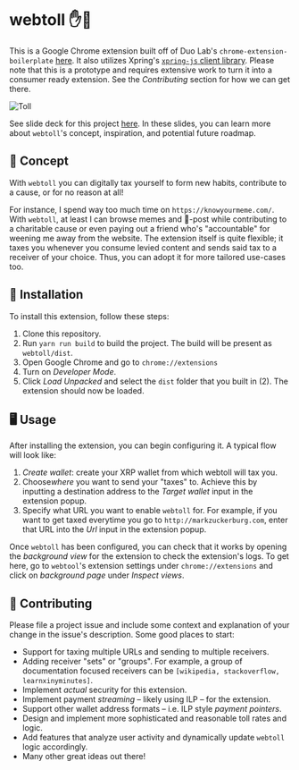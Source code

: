 # webtoll ✋💸

This is a Google Chrome extension built off of Duo Lab's `chrome-extension-boilerplate` [here](https://github.com/duo-labs/chrome-extension-boilerplate). It also utilizes Xpring's [`xpring-js` client library](https://github.com/xpring-eng/Xpring-JS/). Please note that this is a prototype and requires extensive work to turn it into a consumer ready extension. See the *Contributing* section for how we can get there.

![Toll](https://github.com/bevensteven/webtoll/dist/icons/toll-road.png)

See slide deck for this project [here](https://docs.google.com/presentation/d/1jYo8RV8hFho-oK-p2wL3qJ-ZDgc9yJj6VOyEisS5hEY/edit?usp=sharing). In these slides, you can learn more about `webtoll`'s concept, inspiration, and potential future roadmap.

## 📝 Concept

With `webtoll` you can digitally tax yourself to form new habits, contribute to a cause, or for no reason at all!

For instance, I spend way too much time on `https://knowyourmeme.com/`. With `webtoll`, at least I can browse memes and 💩-post while contributing to a charitable cause or even paying out a friend who's "accountable" for weening me away from the website. The extension itself is quite flexible; it taxes you whenever you consume levied content and sends said tax to a receiver of your choice. Thus, you can adopt it for more tailored use-cases too.

## 🧰 Installation

To install this extension, follow these steps:
1. Clone this repository.
2. Run `yarn run build` to build the project. The build will be present as `webtoll/dist`.
3. Open Google Chrome and go to `chrome://extensions`
4. Turn on *Developer Mode*.
5. Click *Load Unpacked* and select the `dist` folder that you built in (2). The extension should now be loaded.

## 🖥 Usage

After installing the extension, you can begin configuring it. A typical flow will look like:
1. *Create wallet*: create your XRP wallet from which webtoll will tax you.
2. Choose*where* you want to send your "taxes" to. Achieve this by inputting a destination address to the *Target wallet* input in the extension popup.
3. Specify what URL you want to enable `webtoll` for. For example, if you want to get taxed everytime you go to `http://markzuckerburg.com`, enter that URL into the *Url* input in the extension popup.

Once `webtoll` has been configured, you can check that it works by opening the *background view* for the extension to check the extension's logs. To get here, go to `webtool`'s extension settings under `chrome://extensions` and click on *background page* under *Inspect views*.

## 👋 Contributing

Please file a project issue and include some context and explanation of your change in the issue's description. Some good places to start:
* Support for taxing multiple URLs and sending to multiple receivers.
* Adding receiver "sets" or "groups". For example, a group of documentation focused receivers can be `[wikipedia, stackoverflow, learnxinyminutes]`.
* Implement *actual* security for this extension.
* Implement payment *streaming* – likely using ILP – for the extension.
* Support other wallet address formats – i.e. ILP style *payment pointers*.
* Design and implement more sophisticated and reasonable toll rates and logic.
* Add features that analyze user activity and dynamically update `webtoll` logic accordingly.
* Many other great ideas out there!